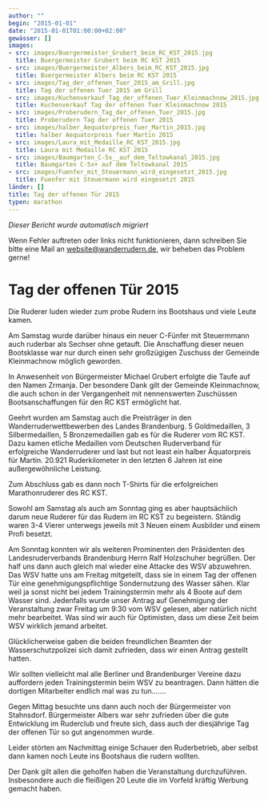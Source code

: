 ```yaml
---
author: ""
begin: "2015-01-01"
date: "2015-01-01T01:00:00+02:00"
gewässer: []
images:
- src: images/Buergermeister_Grubert_beim_RC_KST_2015.jpg
  title: Buergermeister Grubert beim RC KST 2015
- src: images/Buergermeister_Albers_beim_RC_KST_2015.jpg
  title: Buergermeister Albers beim RC KST 2015
- src: images/Tag_der_offenen_Tuer_2015_am_Grill.jpg
  title: Tag der offenen Tuer 2015 am Grill
- src: images/Kuchenverkauf_Tag_der_offenen_Tuer_Kleinmachnow_2015.jpg
  title: Kuchenverkauf Tag der offenen Tuer Kleinmachnow 2015
- src: images/Proberudern_Tag_der_offenen_Tuer_2015.jpg
  title: Proberudern Tag der offenen Tuer 2015
- src: images/halber_Aequatorpreis_fuer_Martin_2015.jpg
  title: halber Aequatorpreis fuer Martin 2015
- src: images/Laura_mit_Medaille_RC_KST_2015.jpg
  title: Laura mit Medaille RC KST 2015
- src: images/Baumgarten_C-5x__auf_dem_Teltowkanal_2015.jpg
  title: Baumgarten C-5x+ auf dem Teltowkanal 2015
- src: images/Fuenfer_mit_Steuermann_wird_eingesetzt_2015.jpg
  title: Fuenfer mit Steuermann wird eingesetzt 2015
länder: []
title: Tag der offenen Tür 2015
typen: marathon
---
```



*Dieser Bericht wurde automatisch migriert*

Wenn Fehler auftreten oder links nicht funktionieren, dann schreiben Sie bitte eine Mail an website@wanderrudern.de, wir beheben das Problem gerne!



# Tag der offenen Tür 2015


Die Ruderer luden wieder zum probe Rudern ins Bootshaus und viele Leute kamen.

Am Samstag wurde darüber hinaus ein neuer C-Fünfer mit Steuermmann auch ruderbar als Sechser ohne getauft. Die Anschaffung dieser neuen Bootsklasse war nur durch einen sehr großzügigen Zuschuss der Gemeinde Kleinmachnow möglich geworden.

In Anwesenheit von Bürgermeister Michael Grubert erfolgte die Taufe auf den Namen Zrmanja. Der besondere Dank gilt der Gemeinde Kleinmachnow, die auch schon in der Vergangenheit mit nennenswerten Zuschüssen Bootsanschaffungen für den RC KST ermöglicht hat.

Geehrt wurden am Samstag auch die Preisträger in den Wanderruderwettbewerben des Landes Brandenburg. 5 Goldmedaillen, 3 Silbermedaillen, 5 Bronzemedaillen gab es für die Ruderer vom RC KST. Dazu kamen etliche Medaillen vom Deutschen Ruderverband für erfolgreiche Wanderruderer und last but not least ein halber Äquatorpreis für Martin. 20.921 Ruderkilometer in den letzten 6 Jahren ist eine außergewöhnliche Leistung.

Zum Abschluss gab es dann noch T-Shirts für die erfolgreichen Marathonruderer des RC KST.

Sowohl am Samstag als auch am Sonntag ging es aber hauptsächlich darum neue Ruderer für das Rudern im RC KST zu begeistern. Ständig waren 3-4 Vierer unterwegs jeweils mit 3 Neuen einem Ausbilder und einem Profi besetzt.

Am Sonntag konnten wir als weiteren Prominenten den Präsidenten des Landesruderverbands Brandenburg Herrn Ralf Holzschuher begrüßen. Der half uns dann auch gleich mal wieder eine Attacke des WSV abzuwehren. Das WSV hatte uns am Freitag mitgeteilt, dass sie in einem Tag der offenen Tür eine genehmigungspflichtige Sondernutzung des Wasser sähen. Klar weil ja sonst nicht bei jedem Trainingstermin mehr als 4 Boote auf dem Wasser sind. Jedenfalls wurde unser Antrag auf Genehmigung der Veranstaltung zwar Freitag um 9:30 vom WSV gelesen, aber natürlich nicht mehr bearbeitet. Was sind wir auch für Optimisten, dass um diese Zeit beim WSV wirklich jemand arbeitet.

Glücklicherweise gaben die beiden freundlichen Beamten der Wasserschutzpolizei sich damit zufrieden, dass wir einen Antrag gestellt hatten.

Wir sollten vielleicht mal alle Berliner und Brandenburger Vereine dazu auffordern jeden Trainingstermin beim WSV zu beantragen. Dann hätten die dortigen Mitarbeiter endlich mal was zu tun.......

Gegen Mittag besuchte uns dann auch noch der Bürgermeister von Stahnsdorf. Bürgermeister Albers war sehr zufrieden über die gute Entwicklung im Ruderclub und freute sich, dass auch der diesjährige Tag der offenen Tür so gut angenommen wurde.

Leider störten am Nachmittag einige Schauer den Ruderbetrieb, aber selbst dann kamen noch Leute ins Bootshaus die rudern wollten.

Der Dank gilt allen die geholfen haben die Veranstaltung durchzuführen. Insbesondere auch die fleißigen 20 Leute die im Vorfeld kräftig Werbung gemacht haben.
